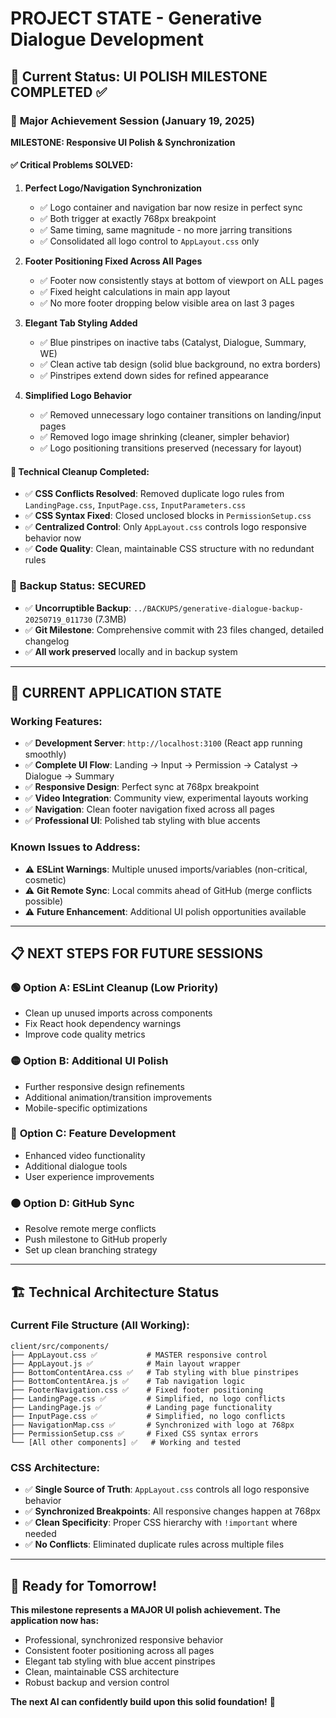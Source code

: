 # PROJECT STATE - Generative Dialogue Development

## 🎯 Current Status: UI POLISH MILESTONE COMPLETED ✅

### 🚀 **Major Achievement Session (January 19, 2025)**
**MILESTONE: Responsive UI Polish & Synchronization**

#### ✅ **Critical Problems SOLVED:**

1. **Perfect Logo/Navigation Synchronization**
   - ✅ Logo container and navigation bar now resize in perfect sync
   - ✅ Both trigger at exactly 768px breakpoint 
   - ✅ Same timing, same magnitude - no more jarring transitions
   - ✅ Consolidated all logo control to `AppLayout.css` only

2. **Footer Positioning Fixed Across All Pages**
   - ✅ Footer now consistently stays at bottom of viewport on ALL pages
   - ✅ Fixed height calculations in main app layout
   - ✅ No more footer dropping below visible area on last 3 pages

3. **Elegant Tab Styling Added**
   - ✅ Blue pinstripes on inactive tabs (Catalyst, Dialogue, Summary, WE)
   - ✅ Clean active tab design (solid blue background, no extra borders)
   - ✅ Pinstripes extend down sides for refined appearance

4. **Simplified Logo Behavior** 
   - ✅ Removed unnecessary logo container transitions on landing/input pages
   - ✅ Removed logo image shrinking (cleaner, simpler behavior)
   - ✅ Logo positioning transitions preserved (necessary for layout)

#### 🔧 **Technical Cleanup Completed:**
- ✅ **CSS Conflicts Resolved**: Removed duplicate logo rules from `LandingPage.css`, `InputPage.css`, `InputParameters.css`
- ✅ **CSS Syntax Fixed**: Closed unclosed blocks in `PermissionSetup.css`
- ✅ **Centralized Control**: Only `AppLayout.css` controls logo responsive behavior now
- ✅ **Code Quality**: Clean, maintainable CSS structure with no redundant rules

### 💾 **Backup Status: SECURED**
- ✅ **Uncorruptible Backup**: `../BACKUPS/generative-dialogue-backup-20250719_011730` (7.3MB)
- ✅ **Git Milestone**: Comprehensive commit with 23 files changed, detailed changelog
- ✅ **All work preserved** locally and in backup system

---

## 🎯 **CURRENT APPLICATION STATE**

### **Working Features:**
- ✅ **Development Server**: `http://localhost:3100` (React app running smoothly)
- ✅ **Complete UI Flow**: Landing → Input → Permission → Catalyst → Dialogue → Summary
- ✅ **Responsive Design**: Perfect sync at 768px breakpoint
- ✅ **Video Integration**: Community view, experimental layouts working
- ✅ **Navigation**: Clean footer navigation fixed across all pages
- ✅ **Professional UI**: Polished tab styling with blue accents

### **Known Issues to Address:**
- ⚠️ **ESLint Warnings**: Multiple unused imports/variables (non-critical, cosmetic)
- ⚠️ **Git Remote Sync**: Local commits ahead of GitHub (merge conflicts possible)
- ⚠️ **Future Enhancement**: Additional UI polish opportunities available

---

## 📋 **NEXT STEPS FOR FUTURE SESSIONS**

### 🟢 **Option A: ESLint Cleanup (Low Priority)**
- Clean up unused imports across components
- Fix React hook dependency warnings
- Improve code quality metrics

### 🟡 **Option B: Additional UI Polish**
- Further responsive design refinements
- Additional animation/transition improvements  
- Mobile-specific optimizations

### 🔵 **Option C: Feature Development**
- Enhanced video functionality
- Additional dialogue tools
- User experience improvements

### 🟠 **Option D: GitHub Sync**
- Resolve remote merge conflicts
- Push milestone to GitHub properly
- Set up clean branching strategy

---

## 🏗️ **Technical Architecture Status**

### **Current File Structure (All Working):**
```
client/src/components/
├── AppLayout.css ✅           # MASTER responsive control
├── AppLayout.js ✅            # Main layout wrapper
├── BottomContentArea.css ✅   # Tab styling with blue pinstripes
├── BottomContentArea.js ✅    # Tab navigation logic
├── FooterNavigation.css ✅    # Fixed footer positioning
├── LandingPage.css ✅         # Simplified, no logo conflicts
├── LandingPage.js ✅          # Landing page functionality
├── InputPage.css ✅           # Simplified, no logo conflicts
├── NavigationMap.css ✅       # Synchronized with logo at 768px
├── PermissionSetup.css ✅     # Fixed CSS syntax errors
└── [All other components] ✅   # Working and tested
```

### **CSS Architecture:**
- ✅ **Single Source of Truth**: `AppLayout.css` controls all logo responsive behavior
- ✅ **Synchronized Breakpoints**: All responsive changes happen at 768px
- ✅ **Clean Specificity**: Proper CSS hierarchy with `!important` where needed
- ✅ **No Conflicts**: Eliminated duplicate rules across multiple files

---

## 🎊 **Ready for Tomorrow!**

**This milestone represents a MAJOR UI polish achievement. The application now has:**
- Professional, synchronized responsive behavior
- Consistent footer positioning across all pages  
- Elegant tab styling with blue accent pinstripes
- Clean, maintainable CSS architecture
- Robust backup and version control

**The next AI can confidently build upon this solid foundation!** 🚀 